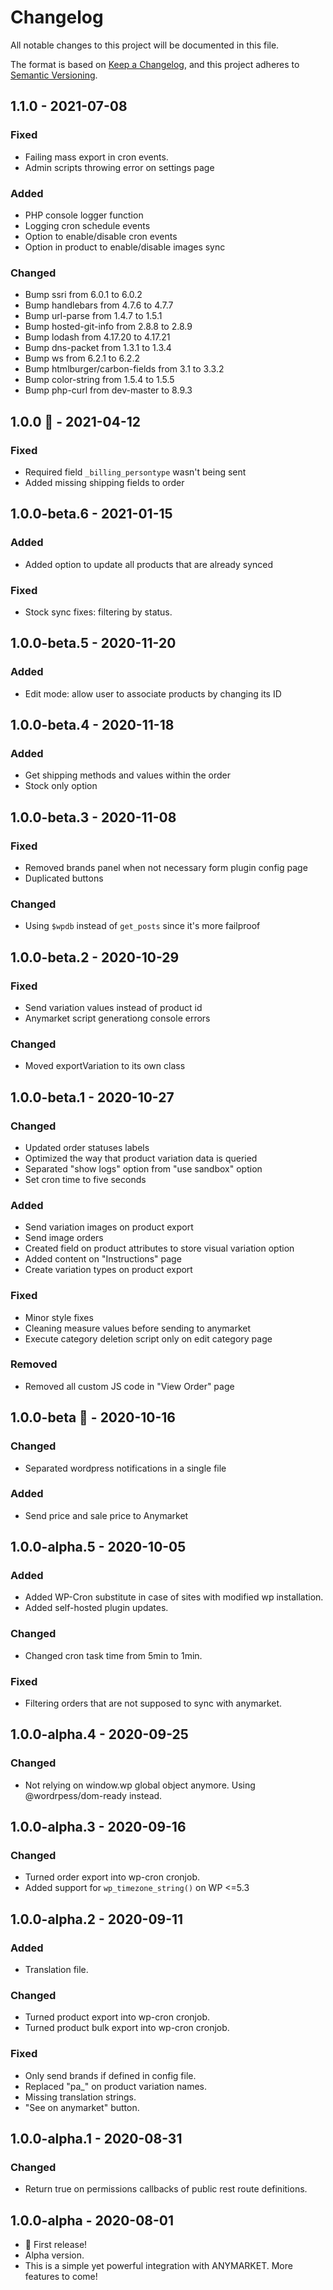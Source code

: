 # Changelog

All notable changes to this project will be documented in this file.

The format is based on [Keep a Changelog](https://keepachangelog.com/en/1.0.0/),
and this project adheres to [Semantic Versioning](https://semver.org/spec/v2.0.0.html).

## 1.1.0 - 2021-07-08

### Fixed

-   Failing mass export in cron events.
-   Admin scripts throwing error on settings page

### Added

-   PHP console logger function
-   Logging cron schedule events
-   Option to enable/disable cron events
-   Option in product to enable/disable images sync

### Changed

-   Bump ssri from 6.0.1 to 6.0.2
-   Bump handlebars from 4.7.6 to 4.7.7
-   Bump url-parse from 1.4.7 to 1.5.1
-   Bump hosted-git-info from 2.8.8 to 2.8.9
-   Bump lodash from 4.17.20 to 4.17.21
-   Bump dns-packet from 1.3.1 to 1.3.4
-   Bump ws from 6.2.1 to 6.2.2
-   Bump htmlburger/carbon-fields from 3.1 to 3.3.2
-   Bump color-string from 1.5.4 to 1.5.5
-   Bump php-curl from dev-master to 8.9.3

## 1.0.0 🎉 - 2021-04-12

### Fixed

-   Required field `_billing_persontype` wasn't being sent
-   Added missing shipping fields to order

## 1.0.0-beta.6 - 2021-01-15

### Added

-   Added option to update all products that are already synced

### Fixed

-   Stock sync fixes: filtering by status.

## 1.0.0-beta.5 - 2020-11-20

### Added

-   Edit mode: allow user to associate products by changing its ID

## 1.0.0-beta.4 - 2020-11-18

### Added

-   Get shipping methods and values within the order
-   Stock only option

## 1.0.0-beta.3 - 2020-11-08

### Fixed

-   Removed brands panel when not necessary form plugin config page
-   Duplicated buttons

### Changed

-   Using `$wpdb` instead of `get_posts` since it's more failproof

## 1.0.0-beta.2 - 2020-10-29

### Fixed

-   Send variation values instead of product id
-   Anymarket script generationg console errors

### Changed

-   Moved exportVariation to its own class

## 1.0.0-beta.1 - 2020-10-27

### Changed

-   Updated order statuses labels
-   Optimized the way that product variation data is queried
-   Separated "show logs" option from "use sandbox" option
-   Set cron time to five seconds

### Added

-   Send variation images on product export
-   Send image orders
-   Created field on product attributes to store visual variation option
-   Added content on "Instructions" page
-   Create variation types on product export

### Fixed

-   Minor style fixes
-   Cleaning measure values before sending to anymarket
-   Execute category deletion script only on edit category page

### Removed

-   Removed all custom JS code in "View Order" page

## 1.0.0-beta 🎉 - 2020-10-16

### Changed

-   Separated wordpress notifications in a single file

### Added

-   Send price and sale price to Anymarket

## 1.0.0-alpha.5 - 2020-10-05

### Added

-   Added WP-Cron substitute in case of sites with modified wp installation.
-   Added self-hosted plugin updates.

### Changed

-   Changed cron task time from 5min to 1min.

### Fixed

-   Filtering orders that are not supposed to sync with anymarket.

## 1.0.0-alpha.4 - 2020-09-25

### Changed

-   Not relying on window.wp global object anymore. Using @wordrpess/dom-ready instead.

## 1.0.0-alpha.3 - 2020-09-16

### Changed

-   Turned order export into wp-cron cronjob.
-   Added support for `wp_timezone_string()` on WP <=5.3

## 1.0.0-alpha.2 - 2020-09-11

### Added

-   Translation file.

### Changed

-   Turned product export into wp-cron cronjob.
-   Turned product bulk export into wp-cron cronjob.

### Fixed

-   Only send brands if defined in config file.
-   Replaced "pa\_" on product variation names.
-   Missing translation strings.
-   "See on anymarket" button.

## 1.0.0-alpha.1 - 2020-08-31

### Changed

-   Return true on permissions callbacks of public rest route definitions.

## 1.0.0-alpha - 2020-08-01

-   🎉 First release!
-   Alpha version.
-   This is a simple yet powerful integration with ANYMARKET. More features to come!
